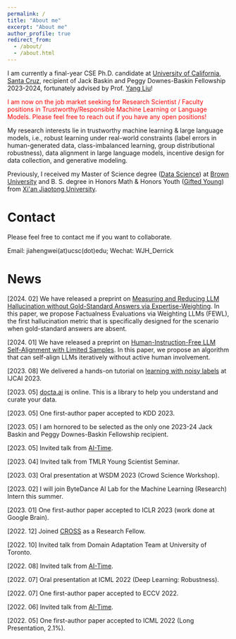 ```yaml
---
permalink: /
title: "About me"
excerpt: "About me"
author_profile: true
redirect_from: 
  - /about/
  - /about.html
---
```


I am currently a final-year CSE Ph.D. candidate at [University of California, Santa Cruz](https://engineering.ucsc.edu/), recipient of Jack Baskin and Peggy Downes-Baskin Fellowship 2023-2024, fortunately advised by Prof. [Yang Liu](http://www.yliuu.com/)!

<span style="color:red">I am now on the job market seeking for Research Scientist / Faculty positions in Trustworthy/Responsible Machine Learning or Language Models. Please feel free to reach out if you have any open positions!</span>

My research interests lie in trustworthy machine learning & large language models, i.e., robust learning under real-world constraints (label errors in human-generated data, class-imbalanced learning, group distributional robustness), data alignment in large language models, incentive design for data collection, and generative modeling.

Previously, I received my Master of Science degree ([Data Science](https://www.brown.edu/initiatives/data-science/home)) at [Brown University](https://www.brown.edu/) and B. S. degree in Honors Math & Honors Youth ([Gifted Young](https://en.wikipedia.org/wiki/Special_Class_for_the_Gifted_Young)) from [Xi'an Jiaotong University](http://en.xjtu.edu.cn/).

Contact
======
Please feel free to contact me if you want to collaborate.

Email: jiahengwei(at)ucsc(dot)edu; Wechat: WJH_Derrick


News
======
[2024. 02] We have released a preprint on [Measuring and Reducing LLM Hallucination without Gold-Standard Answers via Expertise-Weighting](https://weijiaheng.github.io/). In this paper, we propose Factualness Evaluations via Weighting LLMs (FEWL), the first hallucination metric that is specifically designed for the scenario when gold-standard answers are absent.

[2024. 01] We have released a preprint on [Human-Instruction-Free LLM Self-Alignment with Limited Samples](https://arxiv.org/abs/2401.06785). In this paper, we propose an algorithm that can self-align LLMs iteratively without active human involvement.

[2023. 08] We delivered a hands-on tutorial on [learning with noisy labels](https://sites.google.com/ucsc.edu/tutorial-noisylabels/home) at IJCAI 2023.

[2023. 05] [docta.ai](https://docta.ai/) is online. This is a library to help you understand and curate your data.

[2023. 05] One first-author paper accepted to KDD 2023.

[2023. 05] I am hornored to be selected as the only one 2023-24 Jack Baskin and Peggy Downes-Baskin Fellowship recipient.

[2023. 05] Invited talk from [AI-Time](http://www.aitime.cn/).

[2023. 04] Invited talk from TMLR Young Scientist Seminar.

[2023. 03] Oral presentation at WSDM 2023 (Crowd Science Workshop).

[2023. 02] I will join ByteDance AI Lab for the Machine Learning (Research) Intern this summer.

[2023. 01] One first-author paper accepted to ICLR 2023 (work done at Google Brain).

[2022. 12] Joined [CROSS](https://cross.ucsc.edu/index.html) as a Research Fellow.

[2022. 10] Invited talk from Domain Adaptation Team at University of Toronto.

[2022. 08] Invited talk from [AI-Time](http://www.aitime.cn/).

[2022. 07] Oral presentation at ICML 2022 (Deep Learning: Robustness).

[2022. 07] One first-author paper accepted to ECCV 2022.

[2022. 06] Invited talk from [AI-Time](http://www.aitime.cn/).

[2022. 05] One first-author paper accepted to ICML 2022 (Long Presentation, 2.1%).
